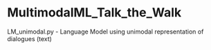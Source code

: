 # MultimodalML_Talk_the_Walk

LM_unimodal.py - Language Model using unimodal representation of dialogues (text)
